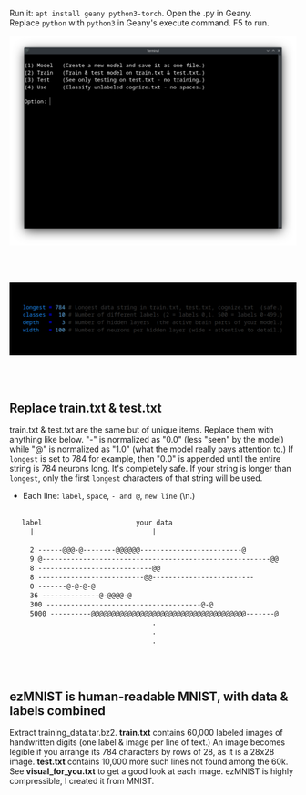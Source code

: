 Run it: ```apt install geany python3-torch```. Open the .py in Geany.<br>
Replace ```python``` with ```python3``` in Geany's execute command. F5 to run.

<p align="center">
  <img src="https://raw.githubusercontent.com/compromise-evident/ML/refs/heads/main/Other/Terminal_4e4abe173a64d076364fff6df84783f0.png">
</p>

<br>
<br>

<p align="center">
  <img src="https://raw.githubusercontent.com/compromise-evident/ML/refs/heads/main/Other/Configurable_6cdb09c1d5bfd68f293432ca910354e6.png">
</p>

<br>
<br>

## Replace train.txt & test.txt

train.txt & test.txt are the same but of unique items.
Replace them with anything like below.
"-" is normalized as "0.0" (less "seen" by the model)
while "@" is normalized as "1.0" (what the model really pays attention to.)
If ```longest``` is set to 784 for example,
then "0.0" is appended until the entire string is 784 neurons long.
It's completely safe. If your string is longer than ```longest```,
only the first ```longest``` characters of that string will be used.
* Each line: ```label```, ```space```, ```- and @```, ```new line``` (\n.)

```text

   label                       your data
     |                             |

     2 ------@@@-@--------@@@@@@-------------------------@
     9 @--------------------------------------------------------@@
     8 ----------------------------@@
     8 --------------------------@@-------------------------
     0 -------@-@-@-@
     36 --------------@-@@@@-@
     300 --------------------------------------@-@
     5000 ----------@@@@@@@@@@@@@@@@@@@@@@@@@@@@@@@@@@@@@@-------@
                                   .
                                   .
                                   .

```

<br>
<br>

## ezMNIST is human-readable MNIST, with data & labels combined

Extract training_data.tar.bz2.
**train.txt** contains 60,000 labeled images of handwritten digits
(one label & image per line of text.) An image becomes legible if you arrange
its 784 characters by rows of 28, as it is a 28x28 image.
**test.txt** contains 10,000 more such lines not found among the 60k.
See **visual_for_you.txt** to get a good look at each image.
ezMNIST is highly compressible, I created it from MNIST.
